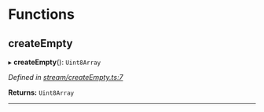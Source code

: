 

# Functions

<a id="createempty"></a>

##  createEmpty

▸ **createEmpty**(): `Uint8Array`

*Defined in [stream/createEmpty.ts:7](https://github.com/polkadot-js/common/blob/6610403/packages/trie-codec/src/stream/createEmpty.ts#L7)*

**Returns:** `Uint8Array`

___

